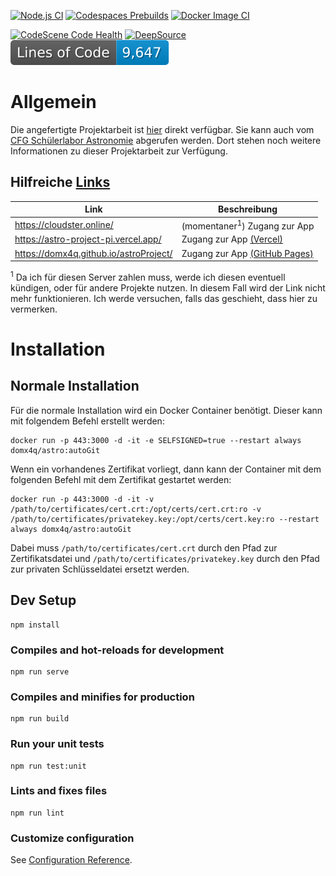 [![Node.js CI](https://github.com/domx4q/astroProject/actions/workflows/node.js.yml/badge.svg)](https://github.com/domx4q/astroProject/actions/workflows/node.js.yml)
[![Codespaces Prebuilds](https://github.com/domx4q/astroProject/actions/workflows/codespaces/create_codespaces_prebuilds/badge.svg)](https://github.com/domx4q/astroProject/actions/workflows/codespaces/create_codespaces_prebuilds)
[![Docker Image CI](https://github.com/domx4q/astroProject/actions/workflows/docker-image.yml/badge.svg)](https://github.com/domx4q/astroProject/actions/workflows/docker-image.yml)

[![CodeScene Code Health](https://codescene.io/projects/31104/status-badges/code-health)](https://codescene.io/projects/31104)
[![DeepSource](https://app.deepsource.com/gh/domx4q/astroProject.svg/?label=active+issues&show_trend=true&token=au7UeFncEauubfJgbm3Hk_zh)](https://app.deepsource.com/gh/domx4q/astroProject/?ref=repository-badge)
![LOC](https://raw.githubusercontent.com/domx4q/astroProject/image-data/loc.svg)
# Allgemein
Die angefertigte Projektarbeit ist [hier](Astronomie%20Projektarbeit.pdf) direkt verfügbar.
Sie kann auch vom [CFG Schülerlabor Astronomie](https://www.schuelerlabor-astronomie.de/) abgerufen werden.
Dort stehen noch weitere Informationen zu dieser Projektarbeit zur Verfügung.
## Hilfreiche <u>Links</u>
| Link                                   | Beschreibung                                             |
|----------------------------------------|----------------------------------------------------------|
| https://cloudster.online/              | (momentaner<sup>1</sup>) Zugang zur App                  |
| https://astro-project-pi.vercel.app/   | Zugang zur App [(Vercel)](https://vercel.com/)             |
| https://domx4q.github.io/astroProject/ | Zugang zur App [(GitHub Pages)](https://pages.github.com/) |

<sup>1</sup> Da ich für diesen Server zahlen muss, werde ich diesen eventuell kündigen, oder für andere Projekte nutzen. In diesem Fall wird der Link nicht mehr funktionieren.
Ich werde versuchen, falls das geschieht, dass hier zu vermerken.

# Installation
## Normale Installation
Für die normale Installation wird ein Docker Container benötigt. Dieser kann mit folgendem Befehl erstellt werden:
```
docker run -p 443:3000 -d -it -e SELFSIGNED=true --restart always domx4q/astro:autoGit
```
Wenn ein vorhandenes Zertifikat vorliegt, dann kann der Container mit dem folgenden Befehl mit dem Zertifikat gestartet werden:
```
docker run -p 443:3000 -d -it -v /path/to/certificates/cert.crt:/opt/certs/cert.crt:ro -v /path/to/certificates/privatekey.key:/opt/certs/cert.key:ro --restart always domx4q/astro:autoGit
```
Dabei muss `/path/to/certificates/cert.crt` durch den Pfad zur Zertifikatsdatei und `/path/to/certificates/privatekey.key` durch den Pfad zur privaten Schlüsseldatei ersetzt werden.
## Dev Setup
```
npm install
```

### Compiles and hot-reloads for development
```
npm run serve
```

### Compiles and minifies for production
```
npm run build
```

### Run your unit tests
```
npm run test:unit
```

### Lints and fixes files
```
npm run lint
```

### Customize configuration
See [Configuration Reference](https://cli.vuejs.org/config/).
